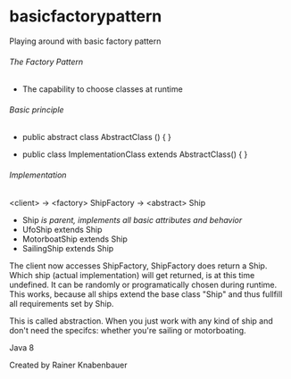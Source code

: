 # basicfactorypattern
Playing around with basic factory pattern

###### The Factory Pattern
- The capability to choose classes at runtime


###### Basic principle
- public abstract class AbstractClass () { }

- public class ImplementationClass extends AbstractClass() { }


###### Implementation
\<client>  ->  \<factory> ShipFactory  ->  \<abstract> Ship
- Ship *is parent, implements all basic attributes and behavior*
- UfoShip extends Ship
- MotorboatShip extends Ship
- SailingShip extends Ship


The client now accesses ShipFactory, ShipFactory does return a Ship.
Which ship (actual implementation) will get returned, is at this time undefined.
It can be randomly or programatically chosen during runtime.
This works, because all ships extend the base class "Ship" and thus fullfill all requirements set by Ship.

This is called abstraction.
When you just work with any kind of ship and don't need the specifcs: whether you're sailing or motorboating.



Java 8

Created by Rainer Knabenbauer
